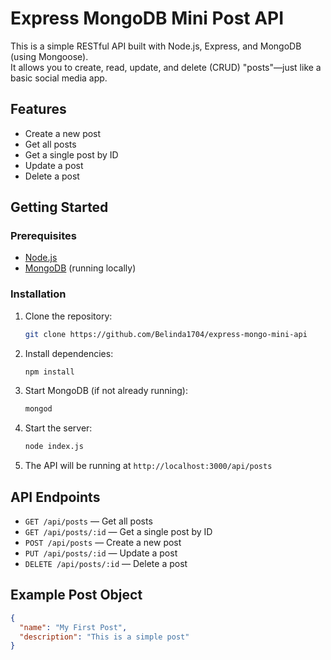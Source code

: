 # Express MongoDB Mini Post API

This is a simple RESTful API built with Node.js, Express, and MongoDB (using Mongoose).  
It allows you to create, read, update, and delete (CRUD) "posts"—just like a basic social media app.

## Features

- Create a new post
- Get all posts
- Get a single post by ID
- Update a post
- Delete a post

## Getting Started

### Prerequisites

- [Node.js](https://nodejs.org/)
- [MongoDB](https://www.mongodb.com/try/download/community) (running locally)

### Installation

1. Clone the repository:
   ```bash
   git clone https://github.com/Belinda1704/express-mongo-mini-api
   ```

2. Install dependencies:
   ```bash
   npm install
   ```

3. Start MongoDB (if not already running):
   ```bash
   mongod
   ```

4. Start the server:
   ```bash
   node index.js
   ```

5. The API will be running at `http://localhost:3000/api/posts`

## API Endpoints

- `GET /api/posts` — Get all posts
- `GET /api/posts/:id` — Get a single post by ID
- `POST /api/posts` — Create a new post
- `PUT /api/posts/:id` — Update a post
- `DELETE /api/posts/:id` — Delete a post

## Example Post Object

```json
{
  "name": "My First Post",
  "description": "This is a simple post"
}
```